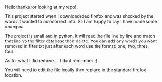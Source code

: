 Hello thanks for looking at my repo!


This project started when I downloadeded firefox and was shocked by the words it wanted to autocorrect into.  So I am happy to say I have made some changes.

The project is small and in python, it will read the file line by line and match that line vs the filter database then delete.  You can add any words you want removed in filter.txt just after each word use the format: one, two, three, four

As for what I did remove.... I dont remember ;)



You will need to edit the file locally then replace in the standard firefox location.

